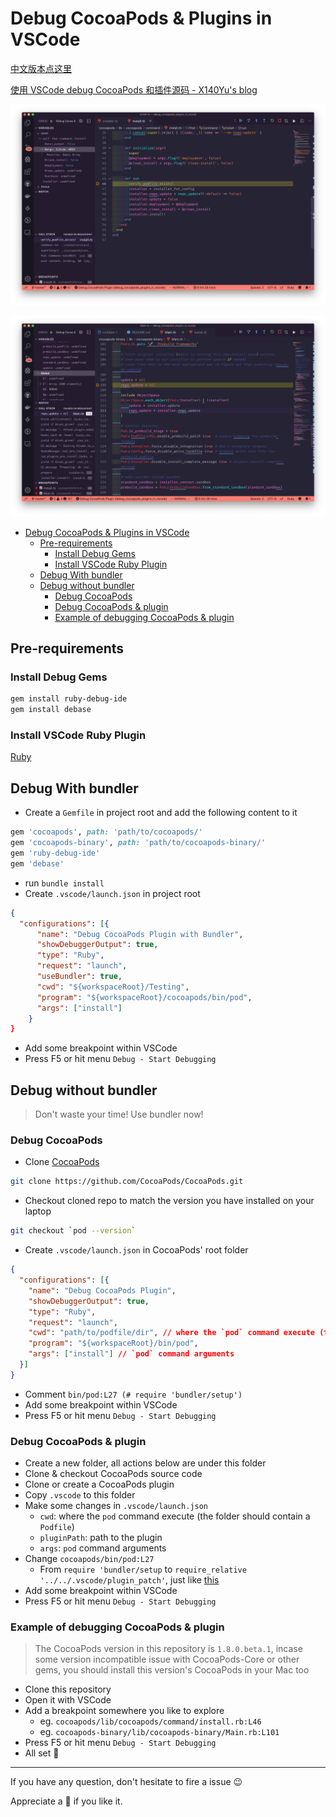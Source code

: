 # Debug CocoaPods & Plugins in VSCode

[中文版本点这里](./duwo.md)

[使用 VSCode debug CocoaPods 和插件源码 - X140Yu's blog](https://x140yu.github.io/2019-08-19-debug-cocoapods/)

![Debug cocoapods](img/1.png)

![Debug plugin](img/2.png)

- [Debug CocoaPods & Plugins in VSCode](#debug-cocoapods--plugins-in-vscode)
  - [Pre-requirements](#pre-requirements)
    - [Install Debug Gems](#install-debug-gems)
    - [Install VSCode Ruby Plugin](#install-vscode-ruby-plugin)
  - [Debug With bundler](#debug-with-bundler)
  - [Debug without bundler](#debug-without-bundler)
    - [Debug CocoaPods](#debug-cocoapods)
    - [Debug CocoaPods & plugin](#debug-cocoapods--plugin)
    - [Example of debugging CocoaPods & plugin](#example-of-debugging-cocoapods--plugin)

## Pre-requirements

### Install Debug Gems

```sh
gem install ruby-debug-ide
gem install debase
```

### Install VSCode Ruby Plugin

[Ruby](https://marketplace.visualstudio.com/items?itemName=rebornix.Ruby)

## Debug With bundler

- Create a `Gemfile` in project root and add the following content to it

```rb
gem 'cocoapods', path: 'path/to/cocoapods/'
gem 'cocoapods-binary', path: 'path/to/cocoapods-binary/'
gem 'ruby-debug-ide'
gem 'debase'
```

- run `bundle install`
- Create `.vscode/launch.json` in project root

```json
{
  "configurations": [{
      "name": "Debug CocoaPods Plugin with Bundler",
      "showDebuggerOutput": true,
      "type": "Ruby",
      "request": "launch",
      "useBundler": true,
      "cwd": "${workspaceRoot}/Testing",
      "program": "${workspaceRoot}/cocoapods/bin/pod",
      "args": ["install"]
    }
}
```

- Add some breakpoint within VSCode
- Press F5 or hit menu `Debug - Start Debugging`


## Debug without bundler

> Don't waste your time! Use bundler now!

### Debug CocoaPods

- Clone [CocoaPods](https://github.com/CocoaPods/CocoaPods)
```sh
git clone https://github.com/CocoaPods/CocoaPods.git
```

- Checkout cloned repo to match the version you have installed on your laptop

```sh
git checkout `pod --version`
```

- Create `.vscode/launch.json` in CocoaPods' root folder

```json
{
  "configurations": [{
    "name": "Debug CocoaPods Plugin",
    "showDebuggerOutput": true,
    "type": "Ruby",
    "request": "launch",
    "cwd": "path/to/podfile/dir", // where the `pod` command execute (the folder should contain a `Podfile`)
    "program": "${workspaceRoot}/bin/pod",
    "args": ["install"] // `pod` command arguments
  }]
}
```
- Comment `bin/pod:L27 (# require 'bundler/setup')` 
- Add some breakpoint within VSCode
- Press F5 or hit menu `Debug - Start Debugging`

### Debug CocoaPods & plugin

- Create a new folder, all actions below are under this folder
- Clone & checkout CocoaPods source code
- Clone or create a CocoaPods plugin
- Copy `.vscode` to this folder
- Make some changes in `.vscode/launch.json`
  - `cwd`: where the `pod` command execute (the folder should contain a `Podfile`) 
  - `pluginPath`: path to the plugin
  - `args`: `pod` command arguments
- Change `cocoapods/bin/pod:L27` 
  - From `require 'bundler/setup` to `require_relative '../../.vscode/plugin_patch'`, just like [this](https://github.com/X140Yu/debug_cocoapods_plugins_in_vscode/blob/1a79aa6db45b67218e84044d8c3dce665cf92658/cocoapods/bin/pod#L27:L28)
- Add some breakpoint within VSCode
- Press F5 or hit menu `Debug - Start Debugging` 

### Example of debugging CocoaPods & plugin

> The CocoaPods version in this repository is `1.8.0.beta.1`, incase some version incompatible issue with CocoaPods-Core or other gems, you should install this version's CocoaPods in your Mac too

- Clone this repository
- Open it with VSCode
- Add a breakpoint somewhere you like to explore
  - eg. `cocoapods/lib/cocoapods/command/install.rb:L46`
  - eg. `cocoapods-binary/lib/cocoapods-binary/Main.rb:L101`
- Press F5 or hit menu `Debug - Start Debugging`
- All set 🌸


---

If you have any question, don't hesitate to fire a issue 😉

Appreciate a 🌟 if you like it. 
